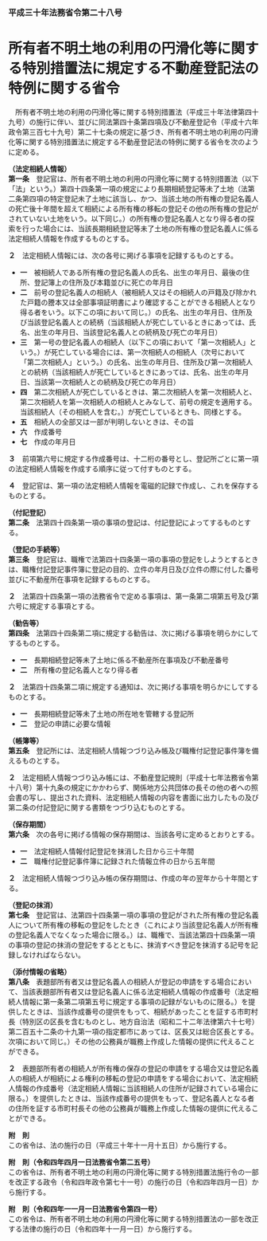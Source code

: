 ### 平成三十年法務省令第二十八号  
# 所有者不明土地の利用の円滑化等に関する特別措置法に規定する不動産登記法の特例に関する省令  
　所有者不明土地の利用の円滑化等に関する特別措置法（平成三十年法律第四十九号）の施行に伴い、並びに同法第四十条第四項及び不動産登記令（平成十六年政令第三百七十九号）第二十七条の規定に基づき、所有者不明土地の利用の円滑化等に関する特別措置法に規定する不動産登記法の特例に関する省令を次のように定める。  
  
**（法定相続人情報）**  
**第一条**　登記官は、所有者不明土地の利用の円滑化等に関する特別措置法（以下「法」という。）第四十四条第一項の規定により長期相続登記等未了土地（法第二条第四項の特定登記未了土地に該当し、かつ、当該土地の所有権の登記名義人の死亡後十年間を超えて相続による所有権の移転の登記その他の所有権の登記がされていない土地をいう。以下同じ。）の所有権の登記名義人となり得る者の探索を行った場合には、当該長期相続登記等未了土地の所有権の登記名義人に係る法定相続人情報を作成するものとする。  
  
**２**　法定相続人情報には、次の各号に掲げる事項を記録するものとする。  
* **一**　被相続人である所有権の登記名義人の氏名、出生の年月日、最後の住所、登記簿上の住所及び本籍並びに死亡の年月日  
* **二**　前号の登記名義人の相続人（被相続人又はその相続人の戸籍及び除かれた戸籍の謄本又は全部事項証明書により確認することができる相続人となり得る者をいう。以下この項において同じ。）の氏名、出生の年月日、住所及び当該登記名義人との続柄（当該相続人が死亡しているときにあっては、氏名、出生の年月日、当該登記名義人との続柄及び死亡の年月日）  
* **三**　第一号の登記名義人の相続人（以下この項において「第一次相続人」という。）が死亡している場合には、第一次相続人の相続人（次号において「第二次相続人」という。）の氏名、出生の年月日、住所及び第一次相続人との続柄（当該相続人が死亡しているときにあっては、氏名、出生の年月日、当該第一次相続人との続柄及び死亡の年月日）  
* **四**　第二次相続人が死亡しているときは、第二次相続人を第一次相続人と、第二次相続人を第一次相続人の相続人とみなして、前号の規定を適用する。当該相続人（その相続人を含む。）が死亡しているときも、同様とする。  
* **五**　相続人の全部又は一部が判明しないときは、その旨  
* **六**　作成番号  
* **七**　作成の年月日  
  
**３**　前項第六号に規定する作成番号は、十二桁の番号とし、登記所ごとに第一項の法定相続人情報を作成する順序に従って付すものとする。  
  
**４**　登記官は、第一項の法定相続人情報を電磁的記録で作成し、これを保存するものとする。  
  
**（付記登記）**  
**第二条**　法第四十四条第一項の事項の登記は、付記登記によってするものとする。  
  
**（登記の手続等）**  
**第三条**　登記官は、職権で法第四十四条第一項の事項の登記をしようとするときは、職権付記登記事件簿に登記の目的、立件の年月日及び立件の際に付した番号並びに不動産所在事項を記録するものとする。  
  
**２**　法第四十四条第一項の法務省令で定める事項は、第一条第二項第五号及び第六号に規定する事項とする。  
  
**（勧告等）**  
**第四条**　法第四十四条第二項に規定する勧告は、次に掲げる事項を明らかにしてするものとする。  
* **一**　長期相続登記等未了土地に係る不動産所在事項及び不動産番号  
* **二**　所有権の登記名義人となり得る者  
  
**２**　法第四十四条第二項に規定する通知は、次に掲げる事項を明らかにしてするものとする。  
* **一**　長期相続登記等未了土地の所在地を管轄する登記所  
* **二**　登記の申請に必要な情報  
  
**（帳簿等）**  
**第五条**　登記所には、法定相続人情報つづり込み帳及び職権付記登記事件簿を備えるものとする。  
  
**２**　法定相続人情報つづり込み帳には、不動産登記規則（平成十七年法務省令第十八号）第十九条の規定にかかわらず、関係地方公共団体の長その他の者への照会書の写し、提出された資料、法定相続人情報の内容を書面に出力したもの及び第二条の付記登記に関する書類をつづり込むものとする。  
  
**（保存期間）**  
**第六条**　次の各号に掲げる情報の保存期間は、当該各号に定めるとおりとする。  
* **一**　法定相続人情報付記登記を抹消した日から三十年間  
* **二**　職権付記登記事件簿に記録された情報立件の日から五年間  
  
**２**　法定相続人情報つづり込み帳の保存期間は、作成の年の翌年から十年間とする。  
  
**（登記の抹消）**  
**第七条**　登記官は、法第四十四条第一項の事項の登記がされた所有権の登記名義人について所有権の移転の登記をしたとき（これにより当該登記名義人が所有権の登記名義人でなくなった場合に限る。）は、職権で、当該法第四十四条第一項の事項の登記の抹消の登記をするとともに、抹消すべき登記を抹消する記号を記録しなければならない。  
  
**（添付情報の省略）**  
**第八条**　表題部所有者又は登記名義人の相続人が登記の申請をする場合において、当該表題部所有者又は登記名義人に係る法定相続人情報の作成番号（法定相続人情報に第一条第二項第五号に規定する事項の記録がないものに限る。）を提供したときは、当該作成番号の提供をもって、相続があったことを証する市町村長（特別区の区長を含むものとし、地方自治法（昭和二十二年法律第六十七号）第二百五十二条の十九第一項の指定都市にあっては、区長又は総合区長とする。次項において同じ。）その他の公務員が職務上作成した情報の提供に代えることができる。  
  
**２**　表題部所有者の相続人が所有権の保存の登記の申請をする場合又は登記名義人の相続人が相続による権利の移転の登記の申請をする場合において、法定相続人情報の作成番号（法定相続人情報に当該相続人の住所が記録されている場合に限る。）を提供したときは、当該作成番号の提供をもって、登記名義人となる者の住所を証する市町村長その他の公務員が職務上作成した情報の提供に代えることができる。  
  
**附　則**  
この省令は、法の施行の日（平成三十年十一月十五日）から施行する。  
  
**附　則（令和四年四月一日法務省令第二五号）**  
この省令は、所有者不明土地の利用の円滑化等に関する特別措置法施行令の一部を改正する政令（令和四年政令第七十一号）の施行の日（令和四年四月一日）から施行する。  
  
**附　則（令和四年一一月一日法務省令第四一号）**  
この省令は、所有者不明土地の利用の円滑化等に関する特別措置法の一部を改正する法律の施行の日（令和四年十一月一日）から施行する。  
  
